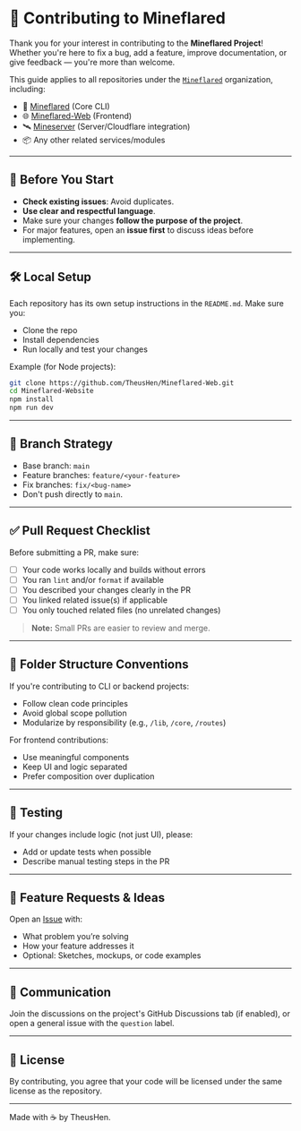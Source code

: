 
# 🤝 Contributing to Mineflared

Thank you for your interest in contributing to the **Mineflared Project**! Whether you're here to fix a bug, add a feature, improve documentation, or give feedback — you're more than welcome.

This guide applies to all repositories under the [`Mineflared`](https://github.com/TheusHen) organization, including:

- 🧠 [Mineflared](https://github.com/TheusHen/Mineflared) (Core CLI)
- 🌐 [Mineflared-Web](https://github.com/TheusHen/Mineflared-Web) (Frontend)
- 🛰️ [Mineserver](https://github.com/TheusHen/Mineserver) (Server/Cloudflare integration)
- 📦 Any other related services/modules

---

## 📌 Before You Start

- **Check existing issues**: Avoid duplicates.
- **Use clear and respectful language**.
- Make sure your changes **follow the purpose of the project**.
- For major features, open an **issue first** to discuss ideas before implementing.

---

## 🛠️ Local Setup

Each repository has its own setup instructions in the `README.md`. Make sure you:

- Clone the repo
- Install dependencies
- Run locally and test your changes

Example (for Node projects):

```bash
git clone https://github.com/TheusHen/Mineflared-Web.git
cd Mineflared-Website
npm install
npm run dev
````

---

## 🌿 Branch Strategy

* Base branch: `main`
* Feature branches: `feature/<your-feature>`
* Fix branches: `fix/<bug-name>`
* Don't push directly to `main`.

---

## ✅ Pull Request Checklist

Before submitting a PR, make sure:

* [ ] Your code works locally and builds without errors
* [ ] You ran `lint` and/or `format` if available
* [ ] You described your changes clearly in the PR
* [ ] You linked related issue(s) if applicable
* [ ] You only touched related files (no unrelated changes)

> **Note:** Small PRs are easier to review and merge.

---

## 📂 Folder Structure Conventions

If you're contributing to CLI or backend projects:

* Follow clean code principles
* Avoid global scope pollution
* Modularize by responsibility (e.g., `/lib`, `/core`, `/routes`)

For frontend contributions:

* Use meaningful components
* Keep UI and logic separated
* Prefer composition over duplication

---

## 🧪 Testing

If your changes include logic (not just UI), please:

* Add or update tests when possible
* Describe manual testing steps in the PR

---

## 📣 Feature Requests & Ideas

Open an [Issue](https://github.com/TheusHen/Mineflared/issues) with:

* What problem you’re solving
* How your feature addresses it
* Optional: Sketches, mockups, or code examples

---

## 💬 Communication

Join the discussions on the project's GitHub Discussions tab (if enabled), or open a general issue with the `question` label.

---

## 🧾 License

By contributing, you agree that your code will be licensed under the same license as the repository.

---

Made with ☕ by TheusHen.